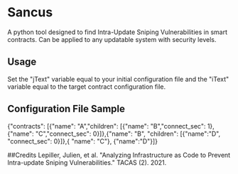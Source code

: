 # Sancus
A python tool designed to find Intra-Update Sniping Vulnerabilities in smart contracts. Can be applied to any updatable system with security levels.

## Usage
Set the "jText" variable equal to your initial configuration file and the "iText" variable equal to the target contract configuration file.

## Configuration File Sample
{"contracts": [{"name": "A","children": [{"name": "B","connect_sec": 1},{"name": "C","connect_sec": 0}]},{"name": "B", "children": [{"name":"D", "connect_sec": 0}]},{ "name": "C"}, {"name":"D"}]}

##Credits
Lepiller, Julien, et al. "Analyzing Infrastructure as Code to Prevent Intra-update Sniping Vulnerabilities." TACAS (2). 2021.
